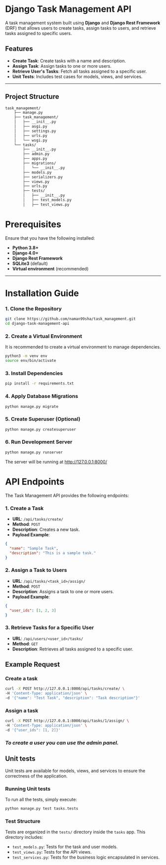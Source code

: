 # Django Task Management API

A task management system built using **Django** and **Django Rest Framework** (DRF) that allows users to create tasks, assign tasks to users, and retrieve tasks assigned to specific users.

## Features

- **Create Task**: Create tasks with a name and description.
- **Assign Task**: Assign tasks to one or more users.
- **Retrieve User's Tasks**: Fetch all tasks assigned to a specific user.
- **Unit Tests**: Includes test cases for models, views, and services.

---

## Project Structure

```bash
task_management/
    ├── manage.py
    ├── task_management/
    │   ├── __init__.py
    │   ├── asgi.py
    │   ├── settings.py
    │   ├── urls.py
    │   └── wsgi.py
    └── tasks/
        ├── __init__.py
        ├── admin.py
        ├── apps.py
        ├── migrations/
        │   └── __init__.py
        ├── models.py
        ├── serializers.py
        ├── views.py
        ├── urls.py
        ├── tests/
        │   ├── __init__.py
        │   ├── test_models.py
        │   ├── test_views.py
```

# Prerequisites

Ensure that you have the following installed:

- **Python 3.8+**
- **Django 4.0+**
- **Django Rest Framework**
- **SQLite3** (default)
- **Virtual environment** (recommended)

---

# Installation Guide

### 1. Clone the Repository

```bash
git clone https://github.com/naman99sha/task_management.git
cd django-task-management-api
```

### 2. Create a Virtual Environment
It is recommended to create a virtual environment to manage dependencies.

```bash
python3 -m venv env
source env/bin/activate
```

### 3. Install Dependencies
```bash
pip install -r requirements.txt
```

### 4. Apply Database Migrations
```bash
python manage.py migrate
```

### 5. Create Superuser (Optional)
```bash
python manage.py createsuperuser
```

### 6. Run Development Server
```bash
python manage.py runserver
```
The server will be running at http://127.0.0.1:8000/

# API Endpoints

The Task Management API provides the following endpoints:

### 1. Create a Task

- **URL**: `/api/tasks/create/`
- **Method**: `POST`
- **Description**: Creates a new task.
- **Payload Example**:

```json
{
  "name": "Sample Task",
  "description": "This is a sample task."
}
```

### 2. Assign a Task to Users
- **URL**: `/api/tasks/<task_id>/assign/`
- **Method**: `POST`
- **Description**: Assigns a task to one or more users.
- **Payload Example**:

```json
{
  "user_ids": [1, 2, 3]
}
```

### 3. Retrieve Tasks for a Specific User
- **URL**: `/api/users/<user_id>/tasks/`
- **Method**: `GET`
- **Description**: Retrieves all tasks assigned to a specific user.

## Example Request

### Create a task

```bash
curl -X POST http://127.0.0.1:8000/api/tasks/create/ \
-H 'Content-Type: application/json' \
-d '{"name": "Test Task", "description": "Task description"}'
```

### Assign a task
```bash
curl -X POST http://127.0.0.1:8000/api/tasks/1/assign/ \
-H 'Content-Type: application/json' \
-d '{"user_ids": [1, 2]}'
```
### *To create a user you can use the admin panel.*

## Unit tests
Unit tests are available for models, views, and services to ensure the correctness of the application.

### Running Unit tests
To run all the tests, simply execute:

```bash
python manage.py test tasks.tests
```

### Test Structure
Tests are organized in the `tests/` directory inside the `tasks` app. This directory includes:

- `test_models.py`: Tests for the task and user models.
- `test_views.py`: Tests for the API views.
- `test_services.py`: Tests for the business logic encapsulated in services.
